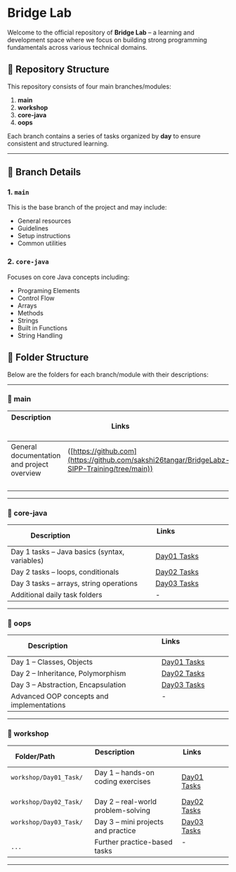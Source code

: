 # Bridge Lab

Welcome to the official repository of **Bridge Lab** – a learning and development space where we focus on building strong programming fundamentals across various technical domains.

## 📁 Repository Structure

This repository consists of four main branches/modules:

1. **main**
2. **workshop**
3. **core-java**
4. **oops**


Each branch contains a series of tasks organized by **day** to ensure consistent and structured learning.

---

## 📌 Branch Details

### 1. `main`
This is the base branch of the project and may include:
- General resources
- Guidelines
- Setup instructions
- Common utilities

### 2. `core-java`
Focuses on core Java concepts including:
- Programing Elements
- Control Flow
- Arrays
- Methods
- Strings
- Built in Functions
- String Handling

## 📁 Folder Structure

Below are the folders for each branch/module with their descriptions:

---

### 🔹 main

| Description                                      | Links                               |
|--------------------------------------------------|-------------------------------------|
| General documentation and project overview       | ([https://github.com](https://github.com/sakshi26tangar/BridgeLabz-SIPP-Training/tree/main))
            |

---

### 🔹 core-java

| Description                                | Links                               |
|--------------------------------------------|------------------------------------|
| Day 1 tasks – Java basics (syntax, variables) | [Day01 Tasks](core-java/Day01_Task/) |
| Day 2 tasks – loops, conditionals           | [Day02 Tasks](core-java/Day02_Task/) |
| Day 3 tasks – arrays, string operations     | [Day03 Tasks](core-java/Day03_Task/) |
| Additional daily task folders               | -                                   |

---

### 🔹 oops

| Description                                     | Links                               |
|-------------------------------------------------|------------------------------------|
| Day 1 – Classes, Objects                        | [Day01 Tasks](oops/Day01_Task/)     |
| Day 2 – Inheritance, Polymorphism              | [Day02 Tasks](oops/Day02_Task/)     |
| Day 3 – Abstraction, Encapsulation             | [Day03 Tasks](oops/Day03_Task/)     |
| Advanced OOP concepts and implementations       | -                                   |

---

### 🔹 workshop

| Folder/Path                | Description                                   | Links                                  |
|----------------------------|-----------------------------------------------|---------------------------------------|
| `workshop/Day01_Task/`     | Day 1 – hands-on coding exercises             | [Day01 Tasks](workshop/Day01_Task/)    |
| `workshop/Day02_Task/`     | Day 2 – real-world problem-solving            | [Day02 Tasks](workshop/Day02_Task/)    |
| `workshop/Day03_Task/`     | Day 3 – mini projects and practice            | [Day03 Tasks](workshop/Day03_Task/)    |
| `...`                      | Further practice-based tasks                  | -                                      |

---







